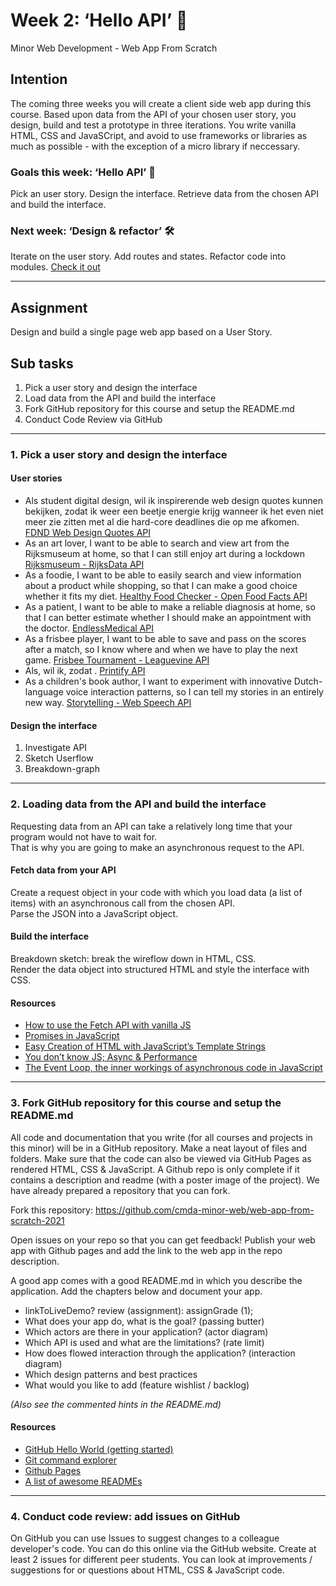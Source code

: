 # Week 2: ‘Hello API’ 🐒

Minor Web Development - Web App From Scratch

## Intention

The coming three weeks you will create a client side web app during this course. Based upon data from the API of your chosen user story, you design, build and test a prototype in three iterations. You write vanilla HTML, CSS and JavaSCript, and avoid to use frameworks or libraries as much as possible - with the exception of a micro library if neccessary. 

### Goals this week: ‘Hello API’ 🐒

Pick an user story. Design the interface. Retrieve data from the chosen API and build the interface.

### Next week: ‘Design & refactor’ 🛠

Iterate on the user story. Add routes and states. Refactor code into modules. [Check it out](https://github.com/cmda-minor-web/web-app-from-scratch-2122/blob/main/course/week-3.md)

---  

## Assignment

Design and build a single page web app based on a User Story.

## Sub tasks

1. Pick a user story and design the interface
2. Load data from the API and build the interface
3. Fork GitHub repository for this course and setup the README.md 
4. Conduct Code Review via GitHub  

---  

### 1. Pick a user story and design the interface

#### User stories

- Als student digital design, wil ik inspirerende web design quotes kunnen bekijken, zodat ik weer een beetje energie krijg wanneer ik het even niet meer zie zitten met al die hard-core deadlines die op me afkomen.
[FDND Web Design Quotes API](https://github.com/cmda-minor-web/web-app-from-scratch-2122/blob/main/course/fdnd-quotes.md)
- As an art lover, I want to be able to search and view art from the Rijksmuseum at home, so that I can still enjoy art during a lockdown
[Rijksmuseum - RijksData API](https://github.com/cmda-minor-web/web-app-from-scratch-2122/blob/main/course/rijksmuseum.md)
- As a foodie, I want to be able to easily search and view information about a product while shopping,
so that I can make a good choice whether it fits my diet.
[Healthy Food Checker - Open Food Facts API](https://github.com/cmda-minor-web/web-app-from-scratch-2122/blob/main/course/healthy-food-checker.md)
- As a patient,
I want to be able to make a reliable diagnosis at home,
so that I can better estimate whether I should make an appointment with the doctor.
[EndlessMedical API](https://github.com/cmda-minor-web/web-app-from-scratch-2122/blob/main/course/endless-medical.md)
- As a frisbee player, I want to be able to save and pass on the scores after a match, so I know where and when we have to play the next game. 
[Frisbee Tournament - Leaguevine API](https://github.com/cmda-minor-web/web-app-from-scratch-2122/blob/main/course/frisbee-tournament.md)
- Als, 
wil ik, 
zodat .
[Printify API](https://github.com/cmda-minor-web/web-app-from-scratch-2122/blob/main/course/t-shirt-maker.md)  
- As a children's book author, I want to experiment with innovative Dutch-language voice interaction patterns, so I can tell my stories in an entirely new way.
[Storytelling - Web Speech API](https://github.com/cmda-minor-web/web-app-from-scratch-2122/blob/main/course/storytelling.md)


#### Design the interface

1. Investigate API
2. Sketch Userflow
3. Breakdown-graph

---

### 2. Loading data from the API and build the interface

Requesting data from an API can take a relatively long time that your program would not have to wait for.   
That is why you are going to make an asynchronous request to the API.

#### Fetch data from your API

Create a request object in your code with which you load data (a list of items) with an asynchronous call from the chosen API.  
Parse the JSON into a JavaScript object.

#### Build the interface

Breakdown sketch: break the wireflow down in HTML, CSS.   
Render the data object into structured HTML and style the interface with CSS.  

#### Resources

- [How to use the Fetch API with vanilla JS](https://gomakethings.com/how-to-use-the-fetch-api-with-vanilla-js/)
- [Promises in JavaScript](https://gomakethings.com/promises-in-javascript/)
- [Easy Creation of HTML with JavaScript’s Template Strings](https://wesbos.com/template-strings-html)
- [You don’t know JS; Async & Performance](https://github.com/getify/You-Dont-Know-JS/blob/1st-ed/async%20&%20performance/README.md#you-dont-know-js-async--performance)
- [The Event Loop, the inner workings of asynchronous code in JavaScript](https://www.youtube.com/watch?v=8aGhZQkoFbQ)

---  

### 3. Fork GitHub repository for this course and setup the README.md 

All code and documentation that you write (for all courses and projects in this minor) will be in a GitHub repository. Make a neat layout of files and folders. Make sure that the code can also be viewed via GitHub Pages as rendered HTML, CSS & JavaScript. A Github repo is only complete if it contains a description and readme (with a poster image of the project). We have already prepared a repository that you can fork.

Fork this repository: https://github.com/cmda-minor-web/web-app-from-scratch-2021

Open issues on your repo so that you can get feedback!
Publish your web app with Github pages and add the link to the web app in the repo description.

A good app comes with a good README.md in which you describe the application. Add the chapters below and document your app.

* linkToLiveDemo? review (assignment): assignGrade (1);  
* What does your app do, what is the goal? (passing butter)  
* Which actors are there in your application? (actor diagram)  
* Which API is used and what are the limitations? (rate limit)  
* How does flowed interaction through the application? (interaction diagram)  
* Which design patterns and best practices  
* What would you like to add (feature wishlist / backlog)  

*(Also see the commented hints in the README.md)*

#### Resources

- [GitHub Hello World (getting started)](https://guides.github.com/activities/hello-world/)
- [Git command explorer](https://gitexplorer.com/)
- [Github Pages](https://pages.github.com/)
- [A list of awesome READMEs](https://github.com/cmda-minor-web/web-app-from-scratch-1819/network/members)

---  

### 4. Conduct code review: add issues on GitHub

On GitHub you can use Issues to suggest changes to a colleague developer's code. You can do this online via the GitHub website.
Create at least 2 issues for different peer students. You can look at improvements / suggestions for or questions about HTML, CSS & JavaScript code. 
